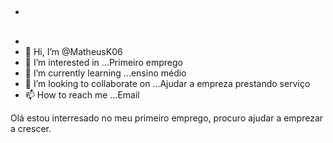 - <h2
      Olá estou interresado no meu primeiro emprego, procuro ajudar a emprezar a crescer.
      </h1>
- 
- 👋 Hi, I’m @MatheusK06
- 👀 I’m interested in ...Primeiro emprego
- 🌱 I’m currently learning ...ensino médio
- 💞️ I’m looking to collaborate on ...Ajudar a empreza prestando serviço
- 📫 How to reach me ...Email

<!---
MatheusK06/MatheusK06 is a ✨ special ✨ repository because its `README.md` (this file) appears on your GitHub profile.
You can click the Preview link to take a look at your changes.
--->
  Olá estou interresado no meu primeiro emprego, procuro ajudar a emprezar a crescer.
